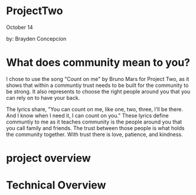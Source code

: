 # ProjectTwo
 October 14
 
 by: Brayden Concepcion

# What does community mean to you?

I chose to use the song "Count on me" by Bruno Mars for Project Two, as it shows that within a communtiy trust needs to be built for the community to be strong. It also represents to choose the right people around you that you can rely on to have your back. 

The lyrics share, "You can count on me, like one, two, three, I'll be there. And I know when I need it, I can count on you." These lyrics define communtiy to me as it teaches community is the people around you that you call family and friends. The trust between those people is what holds the community together. With trust there is love, patience, and kindness. 

# project overview






# Technical Overview
